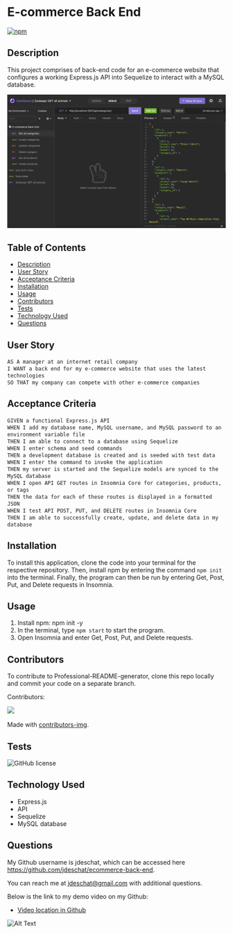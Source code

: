 # E-commerce Back End
[![npm](https://badge.fury.io/js/inquirer.svg)](http://badge.fury.io/js/inquirer)

## Description
This project comprises of back-end code for an e-commerce website that configures a working Express.js API into Sequelize to interact with a MySQL database.

![alt text](https://github.com/jdeschat/ecommerce-back-end/blob/master/assets/img/ecommerce.png)

## Table of Contents
- [Description](#description)
- [User Story](#user-story)
- [Acceptance Criteria](#acceptance-criteria)
- [Installation](#installation)
- [Usage](#usage)
- [Contributors](#contributors)
- [Tests](#tests)
- [Technology Used](#technology-used)
- [Questions](#questions)

## User Story
```
AS A manager at an internet retail company
I WANT a back end for my e-commerce website that uses the latest technologies
SO THAT my company can compete with other e-commerce companies
```

## Acceptance Criteria
```
GIVEN a functional Express.js API
WHEN I add my database name, MySQL username, and MySQL password to an environment variable file
THEN I am able to connect to a database using Sequelize
WHEN I enter schema and seed commands
THEN a development database is created and is seeded with test data
WHEN I enter the command to invoke the application
THEN my server is started and the Sequelize models are synced to the MySQL database
WHEN I open API GET routes in Insomnia Core for categories, products, or tags
THEN the data for each of these routes is displayed in a formatted JSON
WHEN I test API POST, PUT, and DELETE routes in Insomnia Core
THEN I am able to successfully create, update, and delete data in my database
```
## Installation

To install this application, clone the code into your terminal for the respective repository. Then, install npm by entering the command ```npm init```  into the terminal. Finally, the program can then be run by entering Get, Post, Put, and Delete requests in Insomnia.

## Usage
1. Install npm: npm init -y
2. In the terminal, type ```npm start``` to start the program.
2. Open Insomnia and enter Get, Post, Put, and Delete requests.

## Contributors
To contribute to Professional-README-generator, clone this repo locally and commit your code on a separate branch.
  
Contributors:

<a href="https://github.com/jdeschat/ecommerce-back-end/graphs/contributors">
  <img src="https://contrib.rocks/image?repo=jdeschat/ecommerce-back-end" />
</a>

Made with [contributors-img](https://contrib.rocks).

## Tests
![GitHub license](https://img.shields.io/badge/test-100%25-success)

## Technology Used
- Express.js
- API
- Sequelize
- MySQL database

## Questions
My Github username is jdeschat, which can be accessed here https://github.com/jdeschat/ecommerce-back-end.

You can reach me at jdeschat@gmail.com with additional questions.
  
Below is the link to my demo video on my Github:
- [Video location in Github](https://github.com/jdeschat/ecommerce-back-end/tree/master/assets/video)

![Alt Text](https://github.com/jdeschat/ecommerce-back-end/blob/master/assets/video/ecommerce-demo.gif)

